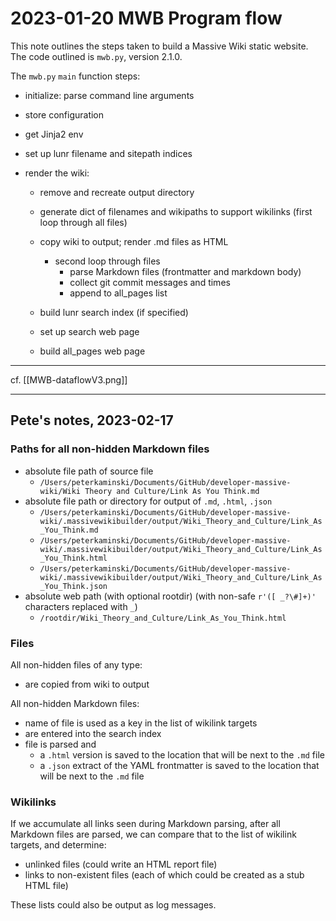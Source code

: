 # 2023-01-20 MWB Program flow

This note outlines the steps taken to build a Massive Wiki static
website. The code outlined is `mwb.py`, version 2.1.0.

The `mwb.py` `main` function steps:

 - initialize: parse command line arguments
 - store configuration
 - get Jinja2 env
 
 - set up lunr filename and sitepath indices
 
 - render the wiki:
   - remove and recreate output directory
   
   - generate dict of filenames and wikipaths to support wikilinks
	 (first loop through all files)
   
   - copy wiki to output; render .md files as HTML
	 - second loop through files
	   - parse Markdown files (frontmatter and markdown body)
	   - collect git commit messages and times
	   - append to all_pages list

	   
   - build lunr search index (if specified)
   
   - set up search web page
   
   - build all_pages web page

-----
cf. [[MWB-dataflowV3.png]]  

---
## Pete's notes, 2023-02-17

### Paths for all non-hidden Markdown files

- absolute file path of source file
	- `/Users/peterkaminski/Documents/GitHub/developer-massive-wiki/Wiki Theory and Culture/Link As You Think.md`
- absolute file path or directory for output of `.md`, `.html`, `.json`
	- `/Users/peterkaminski/Documents/GitHub/developer-massive-wiki/.massivewikibuilder/output/Wiki_Theory_and_Culture/Link_As_You_Think.md`
	- `/Users/peterkaminski/Documents/GitHub/developer-massive-wiki/.massivewikibuilder/output/Wiki_Theory_and_Culture/Link_As_You_Think.html`
	- `/Users/peterkaminski/Documents/GitHub/developer-massive-wiki/.massivewikibuilder/output/Wiki_Theory_and_Culture/Link_As_You_Think.json`
- absolute web path (with optional rootdir) (with non-safe `r'([ _?\#]+)'` characters replaced with `_`)
	- `/rootdir/Wiki_Theory_and_Culture/Link_As_You_Think.html`

### Files

All non-hidden files of any type:

- are copied from wiki to output

All non-hidden Markdown files:

- name of file is used as a key in the list of wikilink targets
- are entered into the search index
- file is parsed and
	- a `.html` version is saved to the location that will be next to the `.md` file
	- a `.json` extract of the YAML frontmatter is saved to the location that will be next to the `.md` file

### Wikilinks

If we accumulate all links seen during Markdown parsing, after all Markdown files are parsed, we can compare that to the list of wikilink targets, and determine:

- unlinked files (could write an HTML report file)
- links to non-existent files (each of which could be created as a stub HTML file)

These lists could also be output as log messages.
